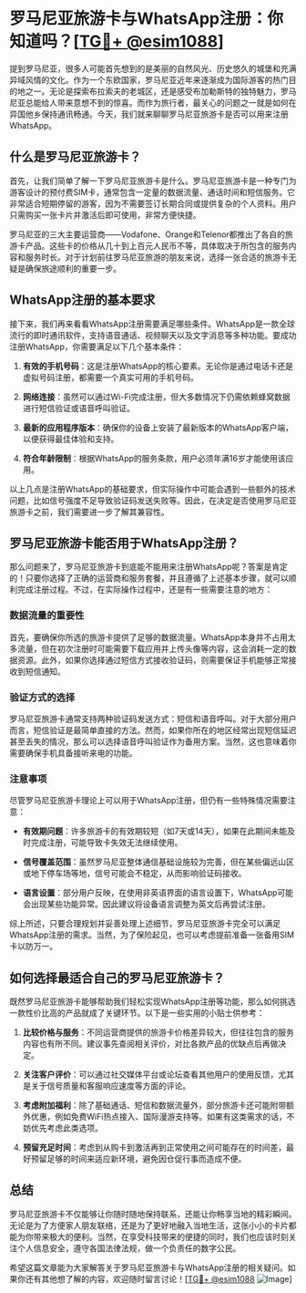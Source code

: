 # 罗马尼亚旅游卡与WhatsApp注册：你知道吗？[[TG💪+ @esim1088](https://t.me/s/esim1088)]

提到罗马尼亚，很多人可能首先想到的是美丽的自然风光、历史悠久的城堡和充满异域风情的文化。作为一个东欧国家，罗马尼亚近年来逐渐成为国际游客的热门目的地之一。无论是探索布拉索夫的老城区，还是感受布加勒斯特的独特魅力，罗马尼亚总能给人带来意想不到的惊喜。而作为旅行者，最关心的问题之一就是如何在异国他乡保持通讯畅通。今天，我们就来聊聊罗马尼亚旅游卡是否可以用来注册WhatsApp。

## 什么是罗马尼亚旅游卡？

首先，让我们简单了解一下罗马尼亚旅游卡是什么。罗马尼亚旅游卡是一种专门为游客设计的预付费SIM卡，通常包含一定量的数据流量、通话时间和短信服务。它非常适合短期停留的游客，因为不需要签订长期合同或提供复杂的个人资料。用户只需购买一张卡片并激活后即可使用，非常方便快捷。

罗马尼亚的三大主要运营商——Vodafone、Orange和Telenor都推出了各自的旅游卡产品。这些卡的价格从几十到上百元人民币不等，具体取决于所包含的服务内容和服务时长。对于计划前往罗马尼亚旅游的朋友来说，选择一张合适的旅游卡无疑是确保旅途顺利的重要一步。

## WhatsApp注册的基本要求

接下来，我们再来看看WhatsApp注册需要满足哪些条件。WhatsApp是一款全球流行的即时通讯软件，支持语音通话、视频聊天以及文字消息等多种功能。要成功注册WhatsApp，你需要满足以下几个基本条件：

1. **有效的手机号码**：这是注册WhatsApp的核心要素。无论你是通过电话卡还是虚拟号码注册，都需要一个真实可用的手机号码。
   
2. **网络连接**：虽然可以通过Wi-Fi完成注册，但大多数情况下仍需依赖蜂窝数据进行短信验证或语音呼叫验证。

3. **最新的应用程序版本**：确保你的设备上安装了最新版本的WhatsApp客户端，以便获得最佳体验和支持。

4. **符合年龄限制**：根据WhatsApp的服务条款，用户必须年满16岁才能使用该应用。

以上几点是注册WhatsApp的基础要求，但实际操作中可能会遇到一些额外的技术问题，比如信号强度不足导致验证码发送失败等。因此，在决定是否使用罗马尼亚旅游卡之前，我们需要进一步了解其兼容性。

## 罗马尼亚旅游卡能否用于WhatsApp注册？

那么问题来了，罗马尼亚旅游卡到底能不能用来注册WhatsApp呢？答案是肯定的！只要你选择了正确的运营商和服务套餐，并且遵循了上述基本步骤，就可以顺利完成注册过程。不过，在实际操作过程中，还是有一些需要注意的地方：

### 数据流量的重要性

首先，要确保你所选的旅游卡提供了足够的数据流量。WhatsApp本身并不占用太多流量，但在初次注册时可能需要下载应用并上传头像等内容，这会消耗一定的数据资源。此外，如果你选择通过短信方式接收验证码，则需要保证手机能够正常接收到短信通知。

### 验证方式的选择

罗马尼亚旅游卡通常支持两种验证码发送方式：短信和语音呼叫。对于大部分用户而言，短信验证是最简单直接的方法。然而，如果你所在的地区经常出现短信延迟甚至丢失的情况，那么可以选择语音呼叫验证作为备用方案。当然，这也意味着你需要确保手机具备接听来电的功能。

### 注意事项

尽管罗马尼亚旅游卡理论上可以用于WhatsApp注册，但仍有一些特殊情况需要注意：

- **有效期问题**：许多旅游卡的有效期较短（如7天或14天），如果在此期间未能及时完成注册，可能导致卡失效无法继续使用。
  
- **信号覆盖范围**：虽然罗马尼亚整体通信基础设施较为完善，但在某些偏远山区或地下停车场等地，信号可能会不稳定，从而影响验证码接收。

- **语言设置**：部分用户反映，在使用非英语界面的语言设置下，WhatsApp可能会出现某些功能异常。因此建议将设备语言调整为英文后再尝试注册。

综上所述，只要合理规划并妥善处理上述细节，罗马尼亚旅游卡完全可以满足WhatsApp注册的需求。当然，为了保险起见，也可以考虑提前准备一张备用SIM卡以防万一。

## 如何选择最适合自己的罗马尼亚旅游卡？

既然罗马尼亚旅游卡能够帮助我们轻松实现WhatsApp注册等功能，那么如何挑选一款性价比高的产品就成了关键环节。以下是一些实用的小贴士供参考：

1. **比较价格与服务**：不同运营商提供的旅游卡价格差异较大，但往往包含的服务内容也有所不同。建议事先查阅相关评价，对比各款产品的优缺点后再做决定。

2. **关注客户评价**：可以通过社交媒体平台或论坛查看其他用户的使用反馈，尤其是关于信号质量和客服响应速度等方面的评论。

3. **考虑附加福利**：除了基础通话、短信和数据流量外，部分旅游卡还可能附带额外优惠，例如免费WiFi热点接入、国际漫游支持等。如果有这类需求的话，不妨优先考虑此类选项。

4. **预留充足时间**：考虑到从购卡到激活再到正常使用之间可能存在的时间差，最好预留足够的时间来适应新环境，避免因仓促行事而造成不便。

## 总结

罗马尼亚旅游卡不仅能够让你随时随地保持联系，还能让你畅享当地的精彩瞬间。无论是为了方便家人朋友联络，还是为了更好地融入当地生活，这张小小的卡片都能为你带来极大的便利。当然，在享受科技带来的便捷的同时，我们也应该时刻关注个人信息安全，遵守各国法律法规，做一个负责任的数字公民。

希望这篇文章能为大家解答关于罗马尼亚旅游卡与WhatsApp注册的相关疑问。如果你还有其他想了解的内容，欢迎随时留言讨论！[[TG💪+ @esim1088](https://t.me/s/esim1088) ![Image](https://i.postimg.cc/4NQfJmqS/Snipaste-2025-05-13-00-14-12.png)]